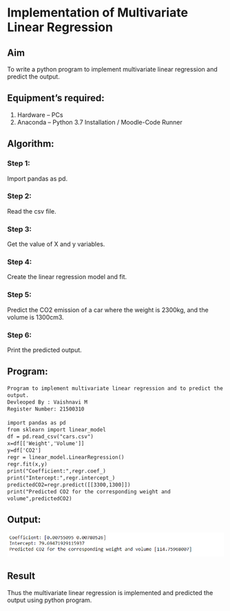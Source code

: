 # Implementation of Multivariate Linear Regression
## Aim
To write a python program to implement multivariate linear regression and predict the output.
## Equipment’s required:
1.	Hardware – PCs
2.	Anaconda – Python 3.7 Installation / Moodle-Code Runner
## Algorithm:

### Step 1:
Import pandas as pd.
### Step 2:
Read the csv file.
### Step 3:
Get the value of X and y variables.
### Step 4:
Create the linear regression model and fit.
### Step 5:
Predict the CO2 emission of a car where the weight is 2300kg, and the volume is 1300cm3.
### Step 6:
Print the predicted output.
## Program:
```
Program to implement multivariate linear regression and to predict the output. 
Devleoped By : Vaishnavi M
Register Number: 21500310

import pandas as pd
from sklearn import linear_model
df = pd.read_csv("cars.csv")
x=df[['Weight','Volume']]
y=df['CO2']
regr = linear_model.LinearRegression()
regr.fit(x,y)
print("Coefficient:",regr.coef_)
print("Intercept:",regr.intercept_)
predictedCO2=regr.predict([[3300,1300]])
print("Predicted CO2 for the corresponding weight and volume",predictedCO2)

```
## Output:
![output](./output.png)
## Result
Thus the multivariate linear regression is implemented and predicted the output using python program.